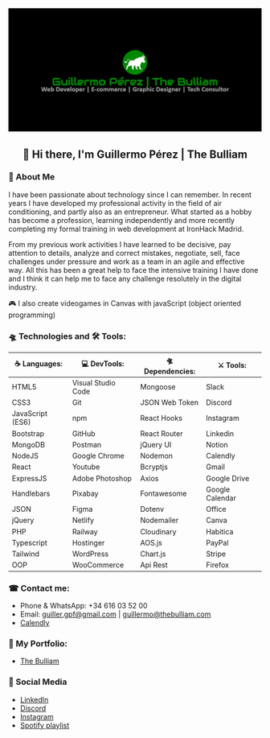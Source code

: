 <div align="center">
    <img src="./brand.png" alt="Logo The Bulliam">

## 👋 Hi there, I'm Guillermo Pérez | The Bulliam

</div>


### 🚀 About Me
I have been passionate about technology since I can remember. In recent years I have developed my professional activity in the field of air conditioning, and partly also as an entrepreneur. What started as a hobby has become a profession, learning independently and more recently completing my formal training in web development at IronHack Madrid.

From my previous work activities I have learned to be decisive, pay attention to details, analyze and correct mistakes, negotiate, sell, face challenges under pressure and work as a team in an agile and effective way. All this has been a great help to face the intensive training I have done and I think it can help me to face any challenge resolutely in the digital industry.

🎮 I also create videogames in Canvas with javaScript (object oriented programming)

### 🛸 Technologies and 🛠 Tools:
<div align="center">

|  ☕ Languages:  |    💻 DevTools:    | 🛸 Dependencies: |    ⚔️ Tools:    |
| ---------------- | ------------------ | ----------------- | --------------- |
| HTML5            | Visual Studio Code | Mongoose          | Slack           |
| CSS3             | Git                | JSON Web Token    | Discord         |
| JavaScript (ES6) | npm                | React Hooks       | Instagram       |
| Bootstrap        | GitHub             | React Router      | Linkedin        |
| MongoDB          | Postman            | jQuery UI         | Notion          |
| NodeJS           | Google Chrome      | Nodemon           | Calendly        |
| React            | Youtube            | Bcryptjs          | Gmail           |
| ExpressJS        | Adobe Photoshop    | Axios             | Google Drive    |
| Handlebars       | Pixabay            | Fontawesome       | Google Calendar |
| JSON             | Figma              | Dotenv            | Office          |
| jQuery           | Netlify            | Nodemailer        | Canva           |
| PHP              | Railway            | Cloudinary        | Habitica        |
| Typescript       | Hostinger          | AOS.js            | PayPal          |
| Tailwind         | WordPress          | Chart.js          | Stripe          |
| OOP              | WooCommerce        | Api Rest          | Firefox         |

</div>

### ☎ Contact me:
- Phone & WhatsApp: +34 616 03 52 00
- Email: guiller.gpf@gmail.com | guillermo@thebulliam.com
- [Calendly](https://calendly.com/guiller-gpf)

### 📘 My Portfolio:
- [The Bulliam](https://thebulliam.com)

### 🎡 Social Media
- [LinkedIn](https://www.linkedin.com/in/guillermo-perez-fuentes/)
- [Discord](https://discord.com/users/thebulliam#2993)
- [Instagram](https://instagram.com/thebulliam)
- [Spotify playlist](https://open.spotify.com/playlist/3aTK1jwbHit8QSz3UMYXJa?si=42ee46296fd14ba3)